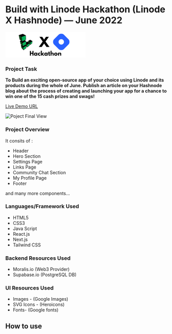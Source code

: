 # Build with Linode Hackathon (Linode X Hashnode) — June 2022
  
  ![Linode X Hashnode Hackathon](./public/sponsor-logo-light.png)

### Project Task

**To Build an exciting open-source app of your choice using Linode and its products during the whole of June. Publish an article on your Hashnode blog about the process of creating and launching your app for a chance to win one of the 15 cash prizes and swags!**

[Live Demo URL]()


![Poject Final View]()

### Project Overview

It consits of :

* Header
* Hero Section
* Settings Page
* Links Page
* Community Chat Section
* My Profile Page
* Footer

and many more components...

### Languages/Framework Used

* HTML5
* CSS3
* Java Script
* React.js
* Next.js
* Tailwind CSS

### Backend Resources Used

* Moralis.io (Web3 Provider)
* Supabase.io (PostgreSQL DB)

### UI Resources Used

* Images - (Google Images)
* SVG Icons - (Heroicons)
* Fonts- (Google fonts)








## How to use

